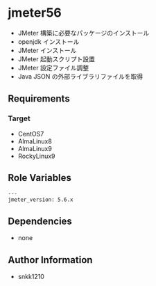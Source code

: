 jmeter56
=========

- JMeter 構築に必要なパッケージのインストール
- openjdk インストール
- JMeter インストール
- JMeter 起動スクリプト設置
- JMeter 設定ファイル調整
- Java JSON の外部ライブラリファイルを取得

Requirements
------------

### Target
- CentOS7
- AlmaLinux8
- AlmaLinux9
- RockyLinux9

Role Variables
--------------

```
---
jmeter_version: 5.6.x
```

Dependencies
------------

- none

Author Information
------------------

- snkk1210 
